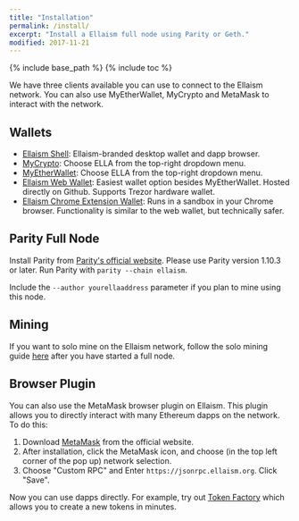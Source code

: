```yaml
---
title: "Installation"
permalink: /install/
excerpt: "Install a Ellaism full node using Parity or Geth."
modified: 2017-11-21
---
```


{% include base_path %}
{% include toc %}

We have three clients available you can use to connect to the Ellaism network. You
can also use MyEtherWallet, MyCrypto and MetaMask to interact with the network.

## Wallets

* [Ellaism Shell](https://github.com/ellaism/shell/releases): Ellaism-branded desktop wallet and dapp browser.
* [MyCrypto](https://mycrypto.com): Choose ELLA from the top-right dropdown menu.
* [MyEtherWallet](https://myetherwallet.com): Choose ELLA from the top-right dropdown menu.
* [Ellaism Web Wallet](https://ellaism.github.io/ellawallet): Easiest wallet option besides MyEtherWallet. Hosted directly on Github. Supports Trezor hardware wallet.
* [Ellaism Chrome Extension Wallet](https://chrome.google.com/webstore/detail/myellawallet/bgfofdgebpphdhddggaggeafenegbjef): Runs in a sandbox in your Chrome browser. Functionality is similar to the web wallet, but technically safer.

## Parity Full Node

Install Parity from [Parity's official website](https://github.com/paritytech/parity/releases).
Please use Parity version 1.10.3 or later. Run Parity with `parity --chain ellaism`.

Include the `--author yourellaaddress` parameter if you plan to mine using this
node.

## Mining

If you want to solo mine on the Ellaism network, follow the solo mining guide
[here](/mining/) after you have started a full node.

## Browser Plugin

You can also use the MetaMask browser plugin on Ellaism. This plugin allows you
to directly interact with many Ethereum dapps on the network. To do this:

1. Download [MetaMask](http://metamask.io/) from the official website.
2. After installation, click the MetaMask icon, and choose (in the top left
   corner of the pop up) network selection.
3. Choose "Custom RPC" and Enter `https://jsonrpc.ellaism.org`. Click "Save".

Now you can use dapps directly. For example, try out [Token
Factory](https://tokenfactory.surge.sh) which allows you to create a new tokens
in minutes.
